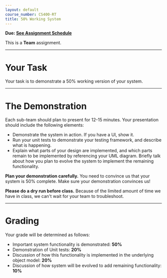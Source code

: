 ```yaml
---
layout: default
course_number: CS400-RT
title: 50% Working System
---
```


**Due: [See Assignment Schedule](../schedule.html)**

This is a **Team** assignment.

--- --- --- --- --- --- --- --- --- --- --- --- --- --- --- --- --- --- --- --- --- --- --- ---



# Your Task


Your task is to demonstrate a 50% working version of your system.

--- --- --- --- --- --- --- --- --- --- --- --- --- --- --- --- --- --- --- --- --- --- --- ---



# The Demonstration


Each sub-team should plan to present for 12-15 minutes. Your presentation should include the following elements:

- Demonstrate the system in action. If you have a UI, show it.
- Run your unit tests to demonstrate your testing framework, and describe what is happening.
- Explain what parts of your design are implemented, and which parts remain to be implemented by referencing your UML diagram. Briefly talk about how you plan to evolve the system to implement the remaining functionality.

**Plan your demonstration carefully.** You need to convince us that your system is 50% complete.  Make sure your demonstration convinces us!

**Please do a dry run before class.** Because of the limited amount of time we have in class, we can't wait for your team to troubleshoot.

--- --- --- --- --- --- --- --- --- --- --- --- --- --- --- --- --- --- --- --- --- --- --- ---



# Grading


Your grade will be determined as follows:

- Important system functionality is demonstrated: **50%**
- Demonstration of Unit tests: **20%**
- Discussion of how this functionality is implemented in the underlying object model: **20%**
- Discussion of how system will be evolved to add remaining functionality: **10%**

 
